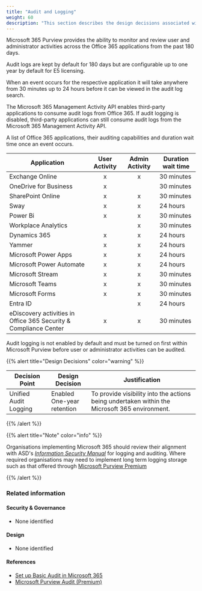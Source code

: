 ```yaml
---
title: "Audit and Logging"
weight: 60
description: "This section describes the design decisions associated with Audit and Logging Microsoft 365 security features for system(s) built using ASD's Blueprint for Secure Cloud."
---
```


Microsoft 365 Purview provides the ability to monitor and review user and administrator activities across the Office 365 applications from the past 180 days.

Audit logs are kept by default for 180 days but are configurable up to one year by default for E5 licensing.

When an event occurs for the respective application it will take anywhere from 30 minutes up to 24 hours before it can be viewed in the audit log search.

The Microsoft 365 Management Activity API enables third-party applications to consume audit logs from Office 365. If audit logging is disabled, third-party applications can still consume audit logs from the Microsoft 365 Management Activity API.

A list of Office 365 applications, their auditing capabilities and duration wait time once an event occurs.

| Application                                                      | User Activity | Admin Activity | Duration wait time |
| ---------------------------------------------------------------- | :-----------: | :------------: | ------------------ |
| Exchange Online                                                  |       x       |       x        | 30 minutes         |
| OneDrive for Business                                            |       x       |                | 30 minutes         |
| SharePoint Online                                                |       x       |       x        | 30 minutes         |
| Sway                                                             |       x       |       x        | 24 hours           |
| Power Bi                                                         |       x       |       x        | 30 minutes         |
| Workplace Analytics                                              |               |       x        | 30 minutes         |
| Dynamics 365                                                     |       x       |       x        | 24 hours           |
| Yammer                                                           |       x       |       x        | 24 hours           |
| Microsoft Power Apps                                             |       x       |       x        | 24 hours           |
| Microsoft Power Automate                                         |       x       |       x        | 24 hours           |
| Microsoft Stream                                                 |       x       |       x        | 30 minutes         |
| Microsoft Teams                                                  |       x       |       x        | 30 minutes         |
| Microsoft Forms                                                  |       x       |       x        | 30 minutes         |
| Entra ID                                                         |               |       x        | 24 hours           |
| eDiscovery activities in Office 365 Security & Compliance Center |       x       |       x        | 30 minutes         |

Audit logging is not enabled by default and must be turned on first within Microsoft Purview before user or administrator activities can be audited.

{{% alert title="Design Decisions" color="warning" %}}

| Decision Point        | Design Decision               | Justification                                                                                 |
| --------------------- | ----------------------------- | --------------------------------------------------------------------------------------------- |
| Unified Audit Logging | Enabled<br>One-year retention | To provide visibility into the actions being undertaken within the Microsoft 365 environment. |

{{% /alert %}}

{{% alert title="Note" color="info" %}}

Organisations implementing Microsoft 365 should review their alignment with ASD's [*Information Security Manual*](https://www.cyber.gov.au/resources-business-and-government/essential-cyber-security/ism) for logging and auditing. Where required organisations may need to implement long term logging storage such as that offered through [Microsoft Purview Premium](https://learn.microsoft.com/purview/audit-premium?view=o365-worldwide#long-term-retention-of-audit-logs) 

{{% /alert %}}

### Related information

#### Security & Governance

* None identified

#### Design

* None identified

#### References

* [Set up Basic Audit in Microsoft 365](https://docs.microsoft.com/microsoft-365/compliance/set-up-basic-audit?view=o365-worldwide)
* [Microsoft Purview Audit (Premium)](https://learn.microsoft.com/purview/audit-premium?view=o365-worldwide)